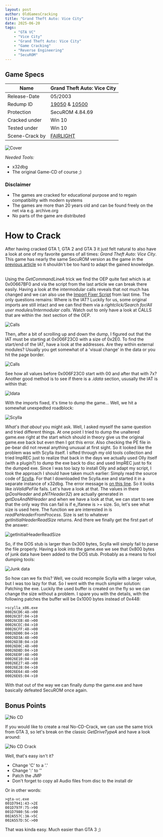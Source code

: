 ```yaml
---
layout: post
author: OldGamesCracking
title: "Grand Theft Auto: Vice City"
date: 2025-06-20
tags:
    - "GTA VC"
    - "Vice City"
    - "Grand Theft Auto: Vice City"
    - "Game Cracking"
    - "Reverse Engineering"
    - "SecuROM"
---
```


## Game Specs

| Name | Grand Theft Auto: Vice City |
| ------------- | ------------- |
| Release-Date | 05/2003 |
| Redump ID | [19050](http://redump.org/disc/19050/) & [10500](http://redump.org/disc/10500/) |
| Protection | SecuROM 4.84.69 |
| Cracked under | Win 10 |
| Tested under | Win 10 |
| Scene-Crack by | [FAIRLIGHT](https://www.nfohump.com/index.php?switchto=nfos&menu=quicknav&item=viewnfo&id=31424) |

![Cover]({{site.url}}/assets/gta_vice_city/cover.jpg)

*Needed Tools:*

- x32dbg
- The original Game-CD of course ;)

### Disclaimer

- The games are cracked for educational purpose and to regain compatibility with modern systems
- The games are more than 20 years old and can be found freely on the net via e.g. archive.org
- No parts of the game are distributed

# How to Crack

After having cracked GTA 1, GTA 2 and GTA 3 it just felt natural to also have a look at one of my favorite games of all times: _Grand Theft Auto: Vice City_. This game has nearly the same SecuROM version as the game in the [previous article](/games/rollercoaster_tycoon_2) so it shouldn't be too hard to adapt the gained knowledge.<br><br>

Using the _GetCommandLineA_ trick we find the OEP quite fast which is at 0x00667BF0 and via the script from the last article we can break there easily. Having a look at the intermodular calls reveals that not much has changed and we can also use the [Import Fixer Script]({{site.url}}/assets/rollercoaster_tycoon_2/import_fixer.txt) from last time. The only questions remains: Where is the IAT? Luckily for us, some original imports are still intact and we can find them via a _rightclick/Search for/All user modules/Intermodular calls_. Watch out to only have a look at CALLS that are within the .text section of the OEP.

![Calls]({{site.url}}/assets/gta_vice_city/calls.png)

Then, after a bit of scrolling up and down the dump, I figured out that the IAT must be starting at 0x006F23C0 with a size of 0x2E0. To find the start/end of the IAT, have a look at the addresses. Are they within external modules? Usually you get somewhat of a 'visual change' in the data or you hit the page border. 

![Calls]({{site.url}}/assets/gta_vice_city/iat.png)

See how all values before 0x006F23C0 start with 00 and after that with 7x? Another good method is to see if there is a _.idata_ section, ususally the IAT is within that:

![Idata]({{site.url}}/assets/gta_vice_city/idata.png)

With the imports fixed, it's time to dump the game... Well, we hit a somewhat unexpedted roadblock:

![Scylla]({{site.url}}/assets/gta_vice_city/scylla.png)

_What's that about_ you might ask. Well, I asked myself the same question and tried different things. At one point I tried to dump the unaltered game.exe right at the start which should in theory give us the original game.exe back but even then I got this error. Also checking the PE file in pe-bear did not reveal anything unusual at first sight. So it looked like the problem was with Scylla itself. I sifted through my old tools collection and tried ImpREC just to realize that back in the days we actually used Olly itself (with a plugin?) to dump the exe back to disc and used ImpREC just to fix the dumped exe. Since I was too lazy to install Olly and adapt my script, I took the approach I should have taken much earlier: Simply read the source code of [Scylla](https://github.com/NtQuery/Scylla). For that I downloaded the Scylla.exe and started it in a separate instance of x32dbg. The error message is [on this line](https://github.com/NtQuery/Scylla/blob/e87fd578a3fa0e68b873dcc98951788f3a40e055/Scylla/MainGui.cpp#L1281). So it looks like _isValidPeFile_ fails. Let's have a look at that. The values in there (_pDosHeader_ and _pNTHeader32_) are actually generated in _getDosAndNtHeader_ and when we have a look at that, we can start to see that the only way this can fail is if e_lfanew is >= size. So, let's see what size is used here. The function we are interested in is _readPeHeaderFromProcess_. Size is set to whatever _getInitialHeaderReadSize_ returns. And there we finally get the first part of the answer:

![getInitialHeaderReadSize]({{site.url}}/assets/gta_vice_city/getInitialHeaderReadSize.png)

So, if the DOS stub is larger than 0x300 bytes, Scylla will simply fail to parse the file properly. Having a look into the game.exe we see that 0x800 bytes of junk data have been added to the DOS stub. Probably as a means to fool dumping tools:

![Junk data]({{site.url}}/assets/gta_vice_city/stuff.png)

So how can we fix this? Well, we could recompile Scylla with a larger value, but I was too lazy for that. So I went with the much simpler solution: Patching the exe. Luckily the used buffer is created on the fly so we can change the size without a problem. I spare you with the details, with the following patches the buffer will be 0x1000 bytes instead of 0x448:

```
>scylla_x86.exe
00026CD6:48->00
00026CD7:04->10
00026CEB:48->00
00026CEC:04->10
00026CFF:48->00
00026D00:04->10
00026D3A:48->00
00026D3B:04->10
00026D8C:48->00
00026D8D:04->10
00026E0F:48->00
00026E10:04->10
00026E27:48->00
00026E28:04->10
00026E64:48->00
00026E65:04->10
```

With that out of the way we can finally dump the game.exe and have basically defeated SecuROM once again.


## Bonus Points

![No CD]({{site.url}}/assets/gta_vice_city/no_cd.png)

If you would like to create a real No-CD-Crack, we can use the same trick from GTA 3, so let's break on the classic _GetDriveTypeA_ and have a look around:

![No CD Crack]({{site.url}}/assets/gta_vice_city/no_cd_crack.png)

Well, that's easy isn't it?

- Change 'C' to a '.'
- Change ':\' to '\'
- Patch the JMP
- Don't forget to copy all Audio files from disc to  the install dir

Or in other words:

```
>gta-vc.exe
001D7941:43->2E
001D797F:75->90
001D7980:56->90
002A557C:3A->5C
002A557D:5C->00
```

That was kinda easy. Much easier than GTA 3 ;)<br><br>